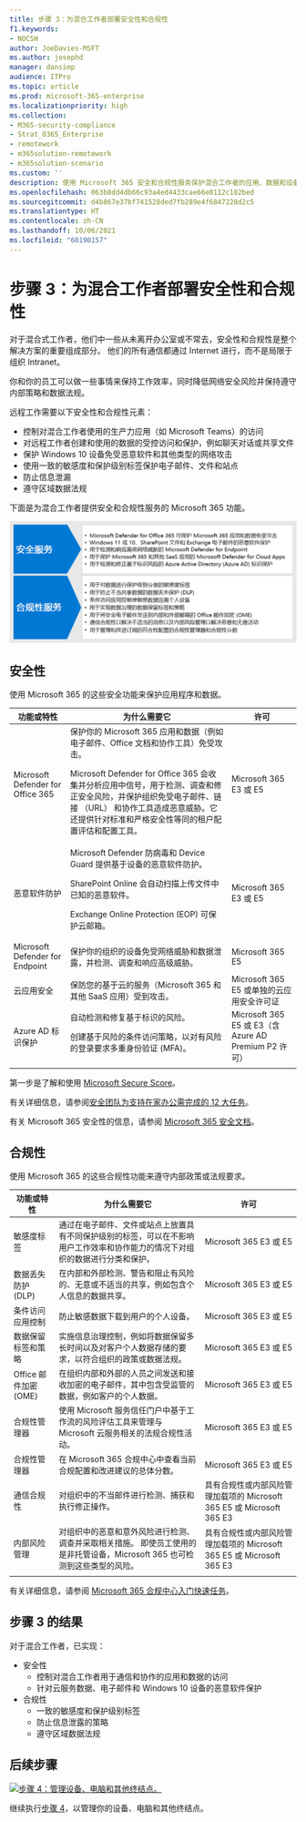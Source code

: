 ```yaml
---
title: 步骤 3：为混合工作者部署安全性和合规性
f1.keywords:
- NOCSH
author: JoeDavies-MSFT
ms.author: josephd
manager: dansimp
audience: ITPro
ms.topic: article
ms.prod: microsoft-365-enterprise
ms.localizationpriority: high
ms.collection:
- M365-security-compliance
- Strat_O365_Enterprise
- remotework
- m365solution-remotework
- m365solution-scenario
ms.custom: ''
description: 使用 Microsoft 365 安全和合规性服务保护混合工作者的应用、数据和设备。
ms.openlocfilehash: 063b8dd4db66c93a4ed4433cae66e8112c182bed
ms.sourcegitcommit: d4b867e37bf741528ded7fb289e4f6847228d2c5
ms.translationtype: HT
ms.contentlocale: zh-CN
ms.lasthandoff: 10/06/2021
ms.locfileid: "60190157"
---
```

# <a name="step-3-deploy-security-and-compliance-for-hybrid-workers"></a>步骤 3：为混合工作者部署安全性和合规性

对于混合式工作者，他们中一些从未离开办公室或不常去，安全性和合规性是整个解决方案的重要组成部分。 他们的所有通信都通过 Internet 进行，而不是局限于组织 Intranet。

你和你的员工可以做一些事情来保持工作效率，同时降低网络安全风险并保持遵守内部策略和数据法规。

远程工作需要以下安全性和合规性元素：

- 控制对混合工作者使用的生产力应用（如 Microsoft Teams）的访问
- 对远程工作者创建和使用的数据的受控访问和保护，例如聊天对话或共享文件
- 保护 Windows 10 设备免受恶意软件和其他类型的网络攻击
- 使用一致的敏感度和保护级别标签保护电子邮件、文件和站点
- 防止信息泄漏
- 遵守区域数据法规

下面是为混合工作者提供安全和合规性服务的 Microsoft 365 功能。

![使用这些 Microsoft 365 服务保持安全和合规。](../media/empower-people-to-work-remotely/remote-workers-security-compliance-grid.png)

## <a name="security"></a>安全性

使用 Microsoft 365 的这些安全功能来保护应用程序和数据。

|功能或特性|为什么需要它|许可|
|---|---|---|
|Microsoft Defender for Office 365|保护你的 Microsoft 365 应用和数据（例如电子邮件、Office 文档和协作工具）免受攻击。 <p> Microsoft Defender for Office 365 会收集并分析应用中信号，用于检测、调查和修正安全风险，并保护组织免受电子邮件、链接 （URL） 和协作工具造成恶意威胁。它还提供针对标准和严格安全性等同的租户配置评估和配置工具。|Microsoft 365 E3 或 E5|
|恶意软件防护|‎Microsoft Defender 防病毒和 Device Guard 提供基于设备的恶意软件防护。 <p> SharePoint‎ Online 会自动扫描上传文件中已知的恶意软件。 <p> Exchange Online Protection‎ (‎EOP‎) 可保护云邮箱。|Microsoft 365 E3 或 E5|
|Microsoft Defender for Endpoint|保护你的组织的设备免受网络威胁和数据泄露，并检测、调查和响应高级威胁。|Microsoft 365 E5|
|云应用安全|保防您的基于云的服务（Microsoft 365 和其他 SaaS 应用）受到攻击。|Microsoft 365 E5 或单独的云应用安全许可证|
|Azure AD 标识保护|自动检测和修复基于标识的风险。 <p>创建基于风险的条件访问策略，以对有风险的登录要求多重身份验证 (MFA)。|Microsoft 365 E5 或 E3（含 Azure AD Premium P2 许可）|
||||

第一步是了解和使用 [Microsoft Secure Score](/microsoft-365/security/defender/microsoft-secure-score)。

有关详细信息，请参阅[安全团队为支持在家办公需完成的 12 大任务](../security/top-security-tasks-for-remote-work.md)。

有关 Microsoft 365 安全性的信息，请参阅 [Microsoft 365 安全文档](/microsoft-365/security)。

## <a name="compliance"></a>合规性

使用 Microsoft 365 的这些合规性功能来遵守内部政策或法规要求。

|功能或特性|为什么需要它|许可|
|---|---|---|
|敏感度标签|通过在电子邮件、文件或站点上放置具有不同保护级别的标签，可以在不影响用户工作效率和协作能力的情况下对组织的数据进行分类和保护。|Microsoft 365 E3 或 E5|
|数据丢失防护 (DLP)|在内部和外部检测、警告和阻止有风险的、无意或不适当的共享，例如包含个人信息的数据共享。|Microsoft 365 E3 或 E5|
|条件访问应用控制|防止敏感数据下载到用户的个人设备。|Microsoft 365 E3 或 E5|
|数据保留标签和策略|实施信息治理控制，例如将数据保留多长时间以及对客户个人数据存储的要求，以符合组织的政策或数据法规。|Microsoft 365 E3 或 E5|
|Office 邮件加密 (OME)|在组织内部和外部的人员之间发送和接收加密的电子邮件，其中包含受监管的数据，例如客户的个人数据。|Microsoft 365 E3 或 E5|
|合规性管理器|使用 Microsoft 服务信任门户中基于工作流的风险评估工具来管理与 Microsoft 云服务相关的法规合规性活动。|Microsoft 365 E3 或 E5|
|合规性管理器|在 Microsoft 365 合规中心中查看当前合规配置和改进建议的总体分数。|Microsoft 365 E3 或 E5|
|通信合规性|对组织中的不当邮件进行检测、捕获和执行修正操作。|具有合规性或内部风险管理加载项的 Microsoft 365 E5 或 Microsoft 365 E3|
|内部风险管理|对组织中的恶意和意外风险进行检测、调查并采取相关措施。 即使员工使用的是非托管设备，Microsoft 365 也可检测到这些类型的风险。|具有合规性或内部风险管理加载项的 Microsoft 365 E5 或 Microsoft 365 E3|
||||

有关详细信息，请参阅 [Microsoft 365 合规中心入门快速任务](../compliance/compliance-quick-tasks.md)。

## <a name="results-of-step-3"></a>步骤 3 的结果

对于混合工作者，已实现：

- 安全性
  - 控制对混合工作者用于通信和协作的应用和数据的访问
  - 针对云服务数据、电子邮件和 Windows 10 设备的恶意软件保护
- 合规性
  - 一致的敏感度和保护级别标签
  - 防止信息泄露的策略
  - 遵守区域数据法规

## <a name="next-step"></a>后续步骤

[![步骤 4：管理设备、电脑和其他终结点。](../media/empower-people-to-work-remotely/remote-workers-step-grid-4.png)](empower-people-to-work-remotely-manage-endpoints.md)

继续执行[步骤 4](empower-people-to-work-remotely-manage-endpoints.md)，以管理你的设备、电脑和其他终结点。
